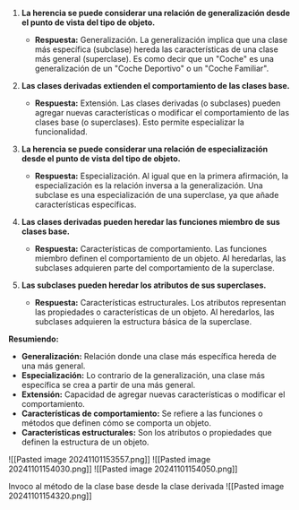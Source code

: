 1. **La herencia se puede considerar una relación de generalización desde el punto de vista del tipo de objeto.**
    
    - **Respuesta:** Generalización. La generalización implica que una clase más específica (subclase) hereda las características de una clase más general (superclase). Es como decir que un "Coche" es una generalización de un "Coche Deportivo" o un "Coche Familiar".
2. **Las clases derivadas extienden el comportamiento de las clases base.**
    
    - **Respuesta:** Extensión. Las clases derivadas (o subclases) pueden agregar nuevas características o modificar el comportamiento de las clases base (o superclases). Esto permite especializar la funcionalidad.
3. **La herencia se puede considerar una relación de especialización desde el punto de vista del tipo de objeto.**
    
    - **Respuesta:** Especialización. Al igual que en la primera afirmación, la especialización es la relación inversa a la generalización. Una subclase es una especialización de una superclase, ya que añade características específicas.
4. **Las clases derivadas pueden heredar las funciones miembro de sus clases base.**
    
    - **Respuesta:** Características de comportamiento. Las funciones miembro definen el comportamiento de un objeto. Al heredarlas, las subclases adquieren parte del comportamiento de la superclase.
5. **Las subclases pueden heredar los atributos de sus superclases.**
    
    - **Respuesta:** Características estructurales. Los atributos representan las propiedades o características de un objeto. Al heredarlos, las subclases adquieren la estructura básica de la superclase.

**Resumiendo:**

- **Generalización:** Relación donde una clase más específica hereda de una más general.
- **Especialización:** Lo contrario de la generalización, una clase más específica se crea a partir de una más general.
- **Extensión:** Capacidad de agregar nuevas características o modificar el comportamiento.
- **Características de comportamiento:** Se refiere a las funciones o métodos que definen cómo se comporta un objeto.
- **Características estructurales:** Son los atributos o propiedades que definen la estructura de un objeto.

![[Pasted image 20241101153557.png]]
![[Pasted image 20241101154030.png]]
![[Pasted image 20241101154050.png]]

Invoco al método de la clase base desde la clase derivada
![[Pasted image 20241101154320.png]]
